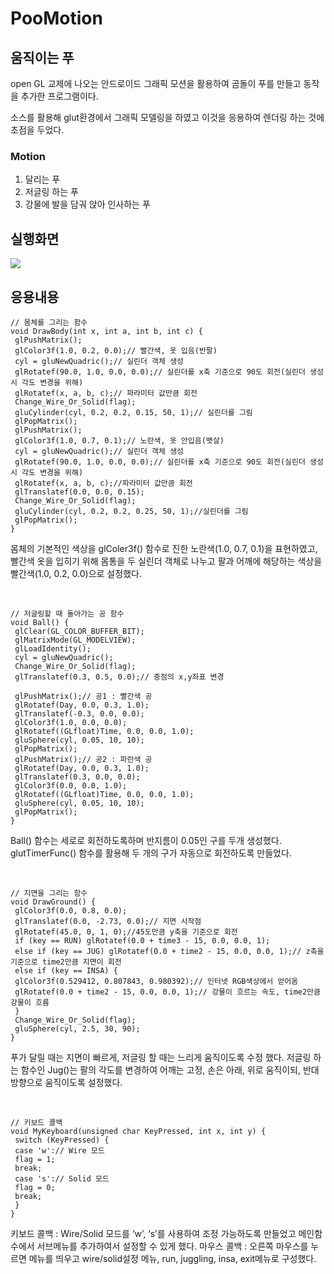# PooMotion

## 움직이는 푸

open GL 교제에 나오는 안드로이드 그래픽 모션을 활용하여 곰돌이 푸를 만들고 동작을 추가한 프로그램이다.

소스를 활용해 glut환경에서 그래픽 모델링을 하였고 이것을 응용하여 렌더링 하는 것에 초점을 두었다.

### Motion

1. 달리는 푸
2. 저글링 하는 푸
3. 강물에 발을 담궈 앉아 인사하는 푸

## 실행화면
<img src="/poo_motion_실행.gif">


## 응용내용
```
// 몸체를 그리는 함수
void DrawBody(int x, int a, int b, int c) {
 glPushMatrix();
 glColor3f(1.0, 0.2, 0.0);// 빨간색, 옷 입음(반팔)
 cyl = gluNewQuadric();// 실린더 객체 생성
 glRotatef(90.0, 1.0, 0.0, 0.0);// 실린더를 x축 기준으로 90도 회전(실린더 생성 시 각도 변경을 위해)
 glRotatef(x, a, b, c);// 파라미터 값만큼 회전
 Change_Wire_Or_Solid(flag);
 gluCylinder(cyl, 0.2, 0.2, 0.15, 50, 1);// 실린더를 그림
 glPopMatrix();
 glPushMatrix();
 glColor3f(1.0, 0.7, 0.1);// 노란색, 옷 안입음(뱃살)
 cyl = gluNewQuadric();// 실린더 객체 생성
 glRotatef(90.0, 1.0, 0.0, 0.0);// 실린더를 x축 기준으로 90도 회전(실린더 생성 시 각도 변경을 위해)
 glRotatef(x, a, b, c);//파라미터 값만큼 회전
 glTranslatef(0.0, 0.0, 0.15);
 Change_Wire_Or_Solid(flag);
 gluCylinder(cyl, 0.2, 0.2, 0.25, 50, 1);//실린더를 그림
 glPopMatrix();
}
```
몸체의 기본적인 색상을 glColer3f() 함수로 진한 노란색(1.0, 0.7, 0.1)을 표현하였고, 빨간색 옷을 입히기 위해 몸통을 두 실린더 객체로 나누고 팔과 어깨에 해당하는 색상을 빨간색(1.0, 0.2, 0.0)으로 설정했다.

<br/>

```
// 저글링할 때 돌아가는 공 함수
void Ball() {
 glClear(GL_COLOR_BUFFER_BIT);
 glMatrixMode(GL_MODELVIEW);
 glLoadIdentity();
 cyl = gluNewQuadric();
 Change_Wire_Or_Solid(flag);
 glTranslatef(0.3, 0.5, 0.0);// 중점의 x,y좌표 변경
 
 glPushMatrix();// 공1 : 빨간색 공
 glRotatef(Day, 0.0, 0.3, 1.0);
 glTranslatef(-0.3, 0.0, 0.0);
 glColor3f(1.0, 0.0, 0.0);
 glRotatef((GLfloat)Time, 0.0, 0.0, 1.0);
 gluSphere(cyl, 0.05, 10, 10);
 glPopMatrix();
 glPushMatrix();// 공2 : 파란색 공
 glRotatef(Day, 0.0, 0.3, 1.0);
 glTranslatef(0.3, 0.0, 0.0);
 glColor3f(0.0, 0.0, 1.0);
 glRotatef((GLfloat)Time, 0.0, 0.0, 1.0);
 gluSphere(cyl, 0.05, 10, 10);
 glPopMatrix();
}
```
Ball() 함수는 세로로 회전하도록하며 반지름이 0.05인 구를 두개 생성했다. glutTimerFunc() 함수를 활용해 두 개의 구가 자동으로 회전하도록 만들었다.

<br/>

```
// 지면을 그리는 함수
void DrawGround() {
 glColor3f(0.0, 0.8, 0.0);
 glTranslatef(0.0, -2.73, 0.0);// 지면 시작점
 glRotatef(45.0, 0, 1, 0);//45도만큼 y축을 기준으로 회전
 if (key == RUN) glRotatef(0.0 + time3 - 15, 0.0, 0.0, 1);
 else if (key == JUG) glRotatef(0.0 + time2 - 15, 0.0, 0.0, 1);// z축을 기준으로 time2만큼 지면이 회전
 else if (key == INSA) {
 glColor3f(0.529412, 0.807843, 0.980392);// 인터넷 RGB색상에서 얻어옴
 glRotatef(0.0 + time2 - 15, 0.0, 0.0, 1);// 강물이 흐르는 속도, time2만큼 강물이 흐름
 }
 Change_Wire_Or_Solid(flag);
 gluSphere(cyl, 2.5, 30, 90);
}
```
푸가 달릴 때는 지면이 빠르게, 저글링 할 때는 느리게 움직이도록 수정 했다. 
저글링 하는 함수인 Jug()는 팔의 각도를 변경하여 어깨는 고정, 손은 아래, 위로 움직이되, 반대방향으로 움직이도록 설정했다. 

<br/>

```
// 키보드 콜백
void MyKeyboard(unsigned char KeyPressed, int x, int y) {
 switch (KeyPressed) {
 case 'w':// Wire 모드
 flag = 1;
 break;
 case 's':// Solid 모드
 flag = 0;
 break;
 }
}

```

키보드 콜백 : Wire/Solid 모드를 ‘w’, ‘s’를 사용하여 조정 가능하도록 만들었고 메인함수에서 서브메뉴를 추가하여서 설정할 수 있게 했다.
마우스 콜백 : 오른쪽 마우스를 누르면 메뉴를 띄우고 wire/solid설정 메뉴, run, juggling, insa, exit메뉴로 구성했다.
